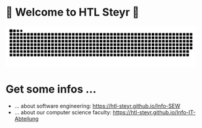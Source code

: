 # :raised_hands: Welcome to HTL Steyr :raised_hands:


<div align="center">
  <a href="https://1999azzar.github.io/1999AZZAR/">
  <img  src="https://github.com/1999AZZAR/1999AZZAR/blob/main/resources/img/grid-snake.svg"
       alt="snake" /></a>
</div>


# Get some infos ...
   - ... about software engineering: https://htl-steyr.github.io/Info-SEW 
   - ... about our computer science faculty: https://htl-steyr.github.io/Info-IT-Abteilung
